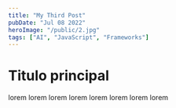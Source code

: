 ```yaml
---
title: "My Third Post"
pubDate: "Jul 08 2022"
heroImage: "/public/2.jpg"
tags: ["AI", "JavaScript", "Frameworks"]
---
```


# Titulo principal

lorem lorem lorem lorem lorem lorem lorem lorem
